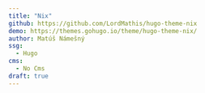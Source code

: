 ```yaml
---
title: "Nix"
github: https://github.com/LordMathis/hugo-theme-nix
demo: https://themes.gohugo.io/theme/hugo-theme-nix/
author: Matúš Námešný
ssg:
  - Hugo
cms:
  - No Cms
draft: true
---
```

